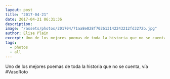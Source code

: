 ```yaml
---
layout: post
title: "2017-04-21"
date: 2017-04-21 06:31:36
description: 
image: "/assets/photos/201704/71aa8e028f702613142243212fd3272b.jpg"
author: Elise Plain
excerpt: Uno de los mejores poemas de toda la historia que no se cuenta, vía #VasoRoto
tags: 
  - photos
  - all
---
```


Uno de los mejores poemas de toda la historia que no se cuenta, vía #VasoRoto
<p></p>
